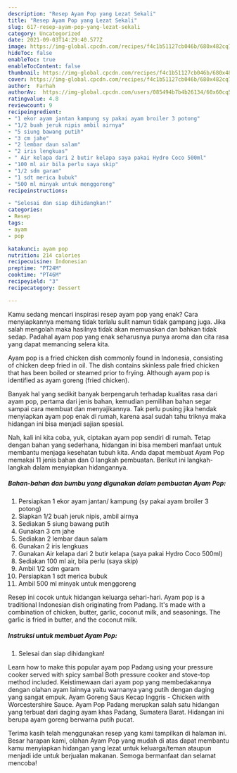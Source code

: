 ```yaml
---
description: "Resep Ayam Pop yang Lezat Sekali"
title: "Resep Ayam Pop yang Lezat Sekali"
slug: 617-resep-ayam-pop-yang-lezat-sekali
category: Uncategorized
date: 2021-09-03T14:29:40.577Z
image: https://img-global.cpcdn.com/recipes/f4c1b51127cb046b/680x482cq70/ayam-pop-foto-resep-utama.jpg
hideToc: false
enableToc: true
enableTocContent: false
thumbnail: https://img-global.cpcdn.com/recipes/f4c1b51127cb046b/680x482cq70/ayam-pop-foto-resep-utama.jpg
cover: https://img-global.cpcdn.com/recipes/f4c1b51127cb046b/680x482cq70/ayam-pop-foto-resep-utama.jpg
author:  Farhah
authorAv:  https://img-global.cpcdn.com/users/085494b7b4b26134/60x60cq50/avatar.jpg
ratingvalue: 4.8
reviewcount: 9
recipeingredient:
- "1 ekor ayam jantan kampung sy pakai ayam broiler 3 potong"
- "1/2 buah jeruk nipis ambil airnya"
- "5 siung bawang putih"
- "3 cm jahe"
- "2 lembar daun salam"
- "2 iris lengkuas"
- " Air kelapa dari 2 butir kelapa saya pakai Hydro Coco 500ml"
- "100 ml air bila perlu saya skip"
- "1/2 sdm garam"
- "1 sdt merica bubuk"
- "500 ml minyak untuk menggoreng"
recipeinstructions:

- "Selesai dan siap dihidangkan!"
categories:
- Resep
tags:
- ayam
- pop

katakunci: ayam pop 
nutrition: 214 calories
recipecuisine: Indonesian
preptime: "PT24M"
cooktime: "PT46M"
recipeyield: "3"
recipecategory: Dessert

---
```



Kamu sedang mencari inspirasi resep ayam pop yang enak? Cara menyiapkannya memang tidak terlalu sulit namun tidak gampang juga. Jika salah mengolah maka hasilnya tidak akan memuaskan dan bahkan tidak sedap. Padahal ayam pop yang enak seharusnya punya aroma dan cita rasa yang dapat memancing selera kita.


Ayam pop is a fried chicken dish commonly found in Indonesia, consisting of chicken deep fried in oil. The dish contains skinless pale fried chicken that has been boiled or steamed prior to frying. Although ayam pop is identified as ayam goreng (fried chicken).

Banyak hal yang sedikit banyak berpengaruh terhadap kualitas rasa dari ayam pop, pertama dari jenis bahan, kemudian pemilihan bahan segar sampai cara membuat dan menyajikannya. Tak perlu pusing jika hendak menyiapkan ayam pop enak di rumah, karena asal sudah tahu triknya maka hidangan ini bisa menjadi sajian spesial.


Nah, kali ini kita coba, yuk, ciptakan ayam pop sendiri di rumah. Tetap dengan bahan yang sederhana, hidangan ini bisa memberi manfaat untuk membantu menjaga kesehatan tubuh kita. Anda dapat membuat Ayam Pop memakai 11 jenis bahan dan 0 langkah pembuatan. Berikut ini langkah-langkah dalam menyiapkan hidangannya.

<!--inarticleads1-->

##### Bahan-bahan dan bumbu yang digunakan dalam pembuatan Ayam Pop:

1. Persiapkan 1 ekor ayam jantan/ kampung (sy pakai ayam broiler 3 potong)
1. Siapkan 1/2 buah jeruk nipis, ambil airnya
1. Sediakan 5 siung bawang putih
1. Gunakan 3 cm jahe
1. Sediakan 2 lembar daun salam
1. Gunakan 2 iris lengkuas
1. Gunakan  Air kelapa dari 2 butir kelapa (saya pakai Hydro Coco 500ml)
1. Sediakan 100 ml air, bila perlu (saya skip)
1. Ambil 1/2 sdm garam
1. Persiapkan 1 sdt merica bubuk
1. Ambil 500 ml minyak untuk menggoreng


Resep ini cocok untuk hidangan keluarga sehari-hari. Ayam pop is a traditional Indonesian dish originating from Padang. It&#39;s made with a combination of chicken, butter, garlic, coconut milk, and seasonings. The garlic is fried in butter, and the coconut milk. 

<!--inarticleads2-->

##### Instruksi untuk membuat Ayam Pop:


1. Selesai dan siap dihidangkan!

Learn how to make this popular ayam pop Padang using your pressure cooker served with spicy sambal Both pressure cooker and stove-top method included. Keistimewaan dari ayam pop yang membedakannya dengan olahan ayam lainnya yaitu warnanya yang putih dengan daging yang sangat empuk. Ayam Goreng Saus Kecap Inggris - Chicken with Worcestershire Sauce. Ayam Pop Padang merupkan salah satu hidangan yang terbuat dari daging ayam khas Padang, Sumatera Barat. Hidangan ini berupa ayam goreng berwarna putih pucat. 

Terima kasih telah menggunakan resep yang kami tampilkan di halaman ini. Besar harapan kami, olahan Ayam Pop yang mudah di atas dapat membantu kamu menyiapkan hidangan yang lezat untuk keluarga/teman ataupun menjadi ide untuk berjualan makanan. Semoga bermanfaat dan selamat mencoba!
